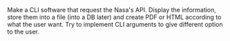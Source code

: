 Make a CLI software that request the Nasa's API. 
Display the information, store them into a file (into a DB later) and create PDF or HTML according to what the user want.
Try to implement CLI arguments to give different option to the user.
